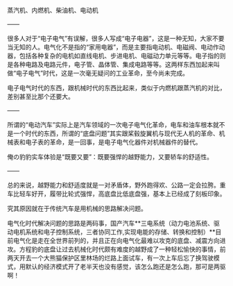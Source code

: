 蒸汽机、内燃机、柴油机、电动机

——

很多人对于“电子电气”有误解，很多人写成“电子电器”，这是一种无知，大家不要当无知的人。电气化不是指的“家用电器”，而是主要指电动机、电磁阀、电动作动器，包括各种复杂的电机如直线电机、步进电机、电磁动力单元等等。电子指的则是各种电路及电路元件，电子管、晶体管、集成电路等等。这两样东西加起来叫做“电子电气”时代，这是一次毫无疑问的工业革命，至今尚未完成。

电子电气时代的东西，跟机械时代的东西比起来，类似于内燃机跟蒸汽机的对比，差别甚至比那个还要大。

——

所谓的“电动汽车”实际上是汽车领域的一次电子电气化革命，电车和油车根本就不是一个时代的东西，所谓的“底盘问题”其实跟桨毂旋翼机与现代无人机的革命、机械表和电子表的革命，是一回事，是电子电气化器件对机械器件的替代。

俺の豹豹实车体验是“既要又要”：既要强悍的越野能力，又要轿车的舒适性。

——

总的来说，越野能力和舒适度就是一对矛盾体，野外跑得欢、公路一定会拉胯。重车比轻车好开，履带比轮式强悍，高底盘比低底盘强，基本上已经成了刻板印象。

究其原因就在于传统汽车是用机械的思路解决问题。   

电气化时代解决问题的思路是两码事，国产汽车**三电系统（动力电池系统、驱动电机系统和电子控制系统，三者协同工作,实现电能的存储、转换和控制）**目前电气化是走在全世界前列的，并且正在向电气化最难以攻克的底盘、减震方向进攻。方程豹的底盘让过去机械化时代颇有难度的越野成了一种轻松愉快的事情，前两天开去一个大熊猫保护区里林场的烂路上面试车，有一次上车后忘了换驾驶模式，用默认的经济模式开了老半天也没有感觉，该怎么跑还是怎么跑，那可是两驱啊！